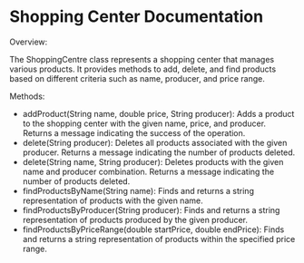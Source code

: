 # Shopping Center Documentation

Overview:

The ShoppingCentre class represents a shopping center that manages various products. It provides methods to add, delete, and find products based on different criteria such as name, producer, and price range.

Methods:

* addProduct(String name, double price, String producer): Adds a product to the shopping center with the given name, price, and producer. Returns a message indicating the success of the operation.
* delete(String producer): Deletes all products associated with the given producer. Returns a message indicating the number of products deleted.
* delete(String name, String producer): Deletes products with the given name and producer combination. Returns a message indicating the number of products deleted.
* findProductsByName(String name): Finds and returns a string representation of products with the given name.
* findProductsByProducer(String producer): Finds and returns a string representation of products produced by the given producer.
* findProductsByPriceRange(double startPrice, double endPrice): Finds and returns a string representation of products within the specified price range.
